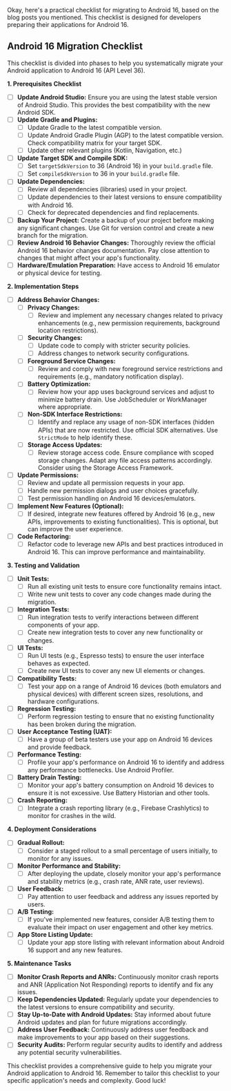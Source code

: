 Okay, here's a practical checklist for migrating to Android 16, based on the blog posts you mentioned. This checklist is designed for developers preparing their applications for Android 16.

## Android 16 Migration Checklist

This checklist is divided into phases to help you systematically migrate your Android application to Android 16 (API Level 36).

**1. Prerequisites Checklist**

*   [ ] **Update Android Studio:** Ensure you are using the latest stable version of Android Studio. This provides the best compatibility with the new Android SDK.
*   [ ] **Update Gradle and Plugins:**
    *   [ ] Update Gradle to the latest compatible version.
    *   [ ] Update Android Gradle Plugin (AGP) to the latest compatible version.  Check compatibility matrix for your target SDK.
    *   [ ] Update other relevant plugins (Kotlin, Navigation, etc.)
*   [ ] **Update Target SDK and Compile SDK:**
    *   [ ] Set `targetSdkVersion` to 36 (Android 16) in your `build.gradle` file.
    *   [ ] Set `compileSdkVersion` to 36 in your `build.gradle` file.
*   [ ] **Update Dependencies:**
    *   [ ] Review all dependencies (libraries) used in your project.
    *   [ ] Update dependencies to their latest versions to ensure compatibility with Android 16.
    *   [ ] Check for deprecated dependencies and find replacements.
*   [ ] **Backup Your Project:** Create a backup of your project before making any significant changes. Use Git for version control and create a new branch for the migration.
*   [ ] **Review Android 16 Behavior Changes:** Thoroughly review the official Android 16 behavior changes documentation.  Pay close attention to changes that might affect your app's functionality.
*   [ ] **Hardware/Emulation Preparation:** Have access to Android 16 emulator or physical device for testing.

**2. Implementation Steps**

*   [ ] **Address Behavior Changes:**
    *   [ ] **Privacy Changes:**
        *   [ ] Review and implement any necessary changes related to privacy enhancements (e.g., new permission requirements, background location restrictions).
    *   [ ] **Security Changes:**
        *   [ ] Update code to comply with stricter security policies.
        *   [ ]  Address changes to network security configurations.
    *   [ ] **Foreground Service Changes:**
        *   [ ] Review and comply with new foreground service restrictions and requirements (e.g., mandatory notification display).
    *   [ ] **Battery Optimization:**
        *   [ ] Review how your app uses background services and adjust to minimize battery drain.  Use JobScheduler or WorkManager where appropriate.
    *   [ ] **Non-SDK Interface Restrictions:**
        *   [ ] Identify and replace any usage of non-SDK interfaces (hidden APIs) that are now restricted. Use official SDK alternatives.  Use `StrictMode` to help identify these.
    *   [ ] **Storage Access Updates:**
        *   [ ] Review storage access code. Ensure compliance with scoped storage changes. Adapt any file access patterns accordingly.  Consider using the Storage Access Framework.
*   [ ] **Update Permissions:**
    *   [ ] Review and update all permission requests in your app.
    *   [ ]  Handle new permission dialogs and user choices gracefully.
    *   [ ] Test permission handling on Android 16 devices/emulators.
*   [ ] **Implement New Features (Optional):**
    *   [ ] If desired, integrate new features offered by Android 16 (e.g., new APIs, improvements to existing functionalities).  This is optional, but can improve the user experience.
*   [ ] **Code Refactoring:**
    *   [ ] Refactor code to leverage new APIs and best practices introduced in Android 16. This can improve performance and maintainability.

**3. Testing and Validation**

*   [ ] **Unit Tests:**
    *   [ ] Run all existing unit tests to ensure core functionality remains intact.
    *   [ ] Write new unit tests to cover any code changes made during the migration.
*   [ ] **Integration Tests:**
    *   [ ] Run integration tests to verify interactions between different components of your app.
    *   [ ] Create new integration tests to cover any new functionality or changes.
*   [ ] **UI Tests:**
    *   [ ] Run UI tests (e.g., Espresso tests) to ensure the user interface behaves as expected.
    *   [ ] Create new UI tests to cover any new UI elements or changes.
*   [ ] **Compatibility Tests:**
    *   [ ] Test your app on a range of Android 16 devices (both emulators and physical devices) with different screen sizes, resolutions, and hardware configurations.
*   [ ] **Regression Testing:**
    *   [ ] Perform regression testing to ensure that no existing functionality has been broken during the migration.
*   [ ] **User Acceptance Testing (UAT):**
    *   [ ] Have a group of beta testers use your app on Android 16 devices and provide feedback.
*   [ ] **Performance Testing:**
    *   [ ] Profile your app's performance on Android 16 to identify and address any performance bottlenecks.  Use Android Profiler.
*   [ ] **Battery Drain Testing:**
    *   [ ] Monitor your app's battery consumption on Android 16 devices to ensure it is not excessive.  Use Battery Historian and other tools.
*   [ ] **Crash Reporting:**
    *   [ ] Integrate a crash reporting library (e.g., Firebase Crashlytics) to monitor for crashes in the wild.

**4. Deployment Considerations**

*   [ ] **Gradual Rollout:**
    *   [ ] Consider a staged rollout to a small percentage of users initially, to monitor for any issues.
*   [ ] **Monitor Performance and Stability:**
    *   [ ] After deploying the update, closely monitor your app's performance and stability metrics (e.g., crash rate, ANR rate, user reviews).
*   [ ] **User Feedback:**
    *   [ ] Pay attention to user feedback and address any issues reported by users.
*   [ ] **A/B Testing:**
    *   [ ]  If you've implemented new features, consider A/B testing them to evaluate their impact on user engagement and other key metrics.
*   [ ] **App Store Listing Update:**
    *   [ ] Update your app store listing with relevant information about Android 16 support and any new features.

**5. Maintenance Tasks**

*   [ ] **Monitor Crash Reports and ANRs:** Continuously monitor crash reports and ANR (Application Not Responding) reports to identify and fix any issues.
*   [ ] **Keep Dependencies Updated:** Regularly update your dependencies to the latest versions to ensure compatibility and security.
*   [ ] **Stay Up-to-Date with Android Updates:** Stay informed about future Android updates and plan for future migrations accordingly.
*   [ ] **Address User Feedback:** Continuously address user feedback and make improvements to your app based on their suggestions.
*   [ ] **Security Audits:** Perform regular security audits to identify and address any potential security vulnerabilities.

This checklist provides a comprehensive guide to help you migrate your Android application to Android 16.  Remember to tailor this checklist to your specific application's needs and complexity. Good luck!
